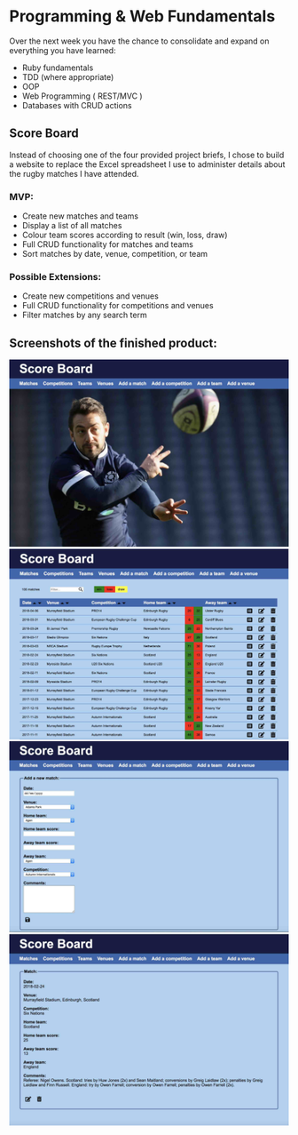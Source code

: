 # Programming & Web Fundamentals

Over the next week you have the chance to consolidate and expand on everything you have learned:

- Ruby fundamentals
- TDD (where appropriate)
- OOP
- Web Programming ( REST/MVC )
- Databases with CRUD actions

## Score Board

Instead of choosing one of the four provided project briefs, I chose to build a website to replace the Excel spreadsheet I use to administer details about the rugby matches I have attended.

### MVP:

- Create new matches and teams
- Display a list of all matches
- Colour team scores according to result (win, loss, draw)
- Full CRUD functionality for matches and teams
- Sort matches by date, venue, competition, or team

### Possible Extensions:

- Create new competitions and venues
- Full CRUD functionality for competitions and venues
- Filter matches by any search term

## Screenshots of the finished product:

![Alt text](screenshots/home.jpg?raw=true)
![Alt text](screenshots/matches.jpg?raw=true)
![Alt text](screenshots/add_match.jpg?raw=true)
![Alt text](screenshots/match.jpg?raw=true)
